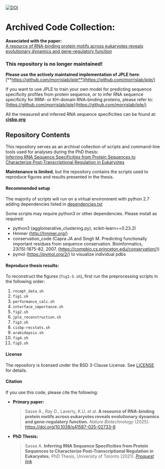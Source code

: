 [![DOI](https://zenodo.org/badge/91751978.svg)](https://doi.org/10.5281/zenodo.17246480)

# Archived Code Collection:

**Associated with the paper:** <br>[A resource of RNA-binding protein motifs across eukaryotes reveals evolutionary dynamics and gene-regulatory function](https://www.nature.com/articles/s41587-025-02733-6)

### This repository is no longer maintained! 

**Please use the actively maintained implementation of JPLE here**: <br>[**https://github.com/morrislab/jple**](https://github.com/morrislab/jple/)

If you want to use JPLE to train your own model for predicting sequence specificity profiles from protein sequence, or to infer RNA sequence specificity for RRM- or KH-domain RNA-binding proteins, please refer to: [https://github.com/morrislab/jple](https://github.com/morrislab/jple/)

All the measured and inferred RNA sequence specificities can be found at: <br> [**cisbp.org**](https://cisbp.org/)

## Repository Contents

This repository serves as an archival collection of scripts and command-line tools used for analyses during the PhD thesis: <br> [Inferring RNA Sequence Specificities from Protein Sequences to Characterize Post-Transcriptional Regulation in Eukaryotes](https://www.proquest.com/openview/d075b03685b79e4426cb11a18d9f19ad/1?pq-origsite=gscholar&cbl=18750&diss=y) 

**Maintenance is limited**, but the repository contains the scripts used to reproduce figures and results presented in the thesis.

#### Recommended setup 

The majority of scripts will run on a virtual environment with python 2.7 adding dependencies listed in [dependencies.txt](https://github.com/LXsasse/RBPbinding/blob/master/dependencies.txt)

Some scripts may require python3 or other dependencies. Please install as required: 

- python3 (agglomerative_clustering.py), scikit-learn==0.23.2)
- Hmmer (http://hmmer.org/)
- conservation_code (Capra JA and Singh M. Predicting functionally important residues from sequence conservation. Bioinformatics, 23(15):1875-82, 2007.
(https://compbio.cs.princeton.edu/conservation/))
- pymol (https://pymol.org/2/) to visualize individual pdbs

#### Reproduce thesis results:

To reconstruct the figures (`fig1-5.sh`), first run the preprocessing scripts in the following order:

1. `rncmpt_data.sh`
2. `fig1.sh`
3. `performance_calc.sh`
4. `interface_importance.sh`
5. `fig2.sh`
6. `jple_reconstruction.sh`
7. `fig3.sh`
8. `cisbp-recstats.sh`
9. `arabidopsis.sh`
10. `fig4.sh`
11. `fig5.sh`

#### License

The repository is licensed under the BSD 3-Clause License. See [LICENSE](https://github.com/lxsasse/RBPbinding/blob/main/LICENSE.md) for details.

#### Citation

If you use this code, please cite the following:

- **Primary paper:**

  > Sasse A., Ray D., Laverty, K.U. et al. **A resource of RNA-binding protein motifs across eukaryotes reveals evolutionary dynamics and gene-regulatory function.**
  > *Nature Biotechnology* (2025). https://doi.org/10.1038/s41587-025-02733-6

- **PhD Thesis:**

  > Sasse A. **Inferring RNA Sequence Specificities from Protein Sequences to Characterize Post-Transcriptional Regulation in Eukaryotes.**
  > PhD Thesis, University of Toronto (2021). [*Proquest link*](https://www.proquest.com/openview/d075b03685b79e4426cb11a18d9f19ad/1?pq-origsite=gscholar&cbl=18750&diss=y)
